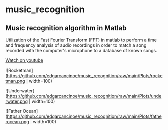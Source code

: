 # music_recognition
## Music recognition algorithm in Matlab

Utilization of the  Fast Fourier Transform (FFT) in matlab to perform a time and frequency analysis of audio recordings in order to match a song recorded with the computer's microphone to a database of known songs.

[Watch on youtube](https://youtu.be/cQO6ExhgZn0)

![Rocketman](https://github.com/edgarcancinoe/music_recognition/raw/main/Plots/rocketman.png | width=100)

![Underwater](https://github.com/edgarcancinoe/music_recognition/raw/main/Plots/underwater.png | width=100)

![Father Ocean](https://github.com/edgarcancinoe/music_recognition/raw/main/Plots/fatherocean.png | width=100)


